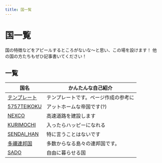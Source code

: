 ```yaml
---
title: 国一覧
---
```


# 国一覧
国の特徴などをアピールするところがないな〜と思い、この場を設けます！
他の国の方たちもぜひ記事書いてください！

## 一覧

| 国名                                       | かんたんな自己紹介             |
| ------------------------------------------ | ------------------------------ |
| [テンプレート](/nation/template)           | テンプレートです。ページ作成の参考に|
| [5757TEIKOKU](/nation/5757TEIKOKU)         | アットホームな帝国です(?)      |
| [NEXCO](/nation/NEXCO)                     | 高速道路を建設します           |
| [KURIMOCHI](/nation/KURIMOCHI)             | 入ったらハッピーになれる       |
| [SENDAI_HAN](/nation/SENDAI_HAN)           | 特に言うことはないです       |
| [多禰連邦国](/nation/Federation_Amatanei)     | 多数からなる島々の連邦国です。 |
| [SADO](/nation/SADO)     | 自由に暮らせる国 |

